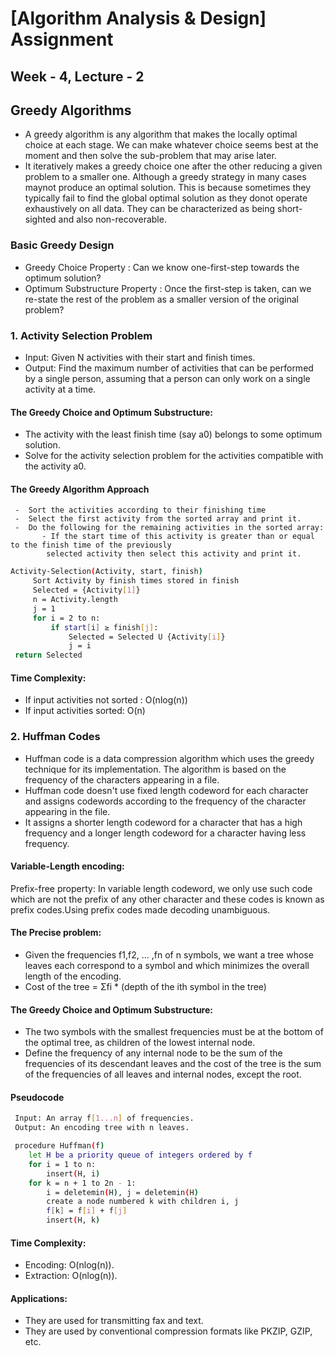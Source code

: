 
# [Algorithm Analysis & Design] Assignment
## Week - 4, Lecture - 2

## Greedy Algorithms
 - A greedy algorithm is any algorithm that makes the locally optimal choice at each stage. We can make whatever choice seems best at the moment and then solve the sub-problem that may arise later. 
 - It iteratively makes a greedy choice one after the other reducing a given problem to a smaller one.
Although a greedy strategy in many cases maynot produce an optimal solution. This is because sometimes they typically fail to find the global optimal solution as they donot operate exhaustively on all data.
They can be characterized as being short-sighted and also non-recoverable.

### Basic Greedy Design
- Greedy Choice Property : Can we know one-first-step towards the optimum solution?
- Optimum Substructure Property : Once the first-step is taken, can we re-state the rest of the problem as a smaller version of the original problem?

### 1. Activity Selection Problem
 - Input: Given N activities with their start and finish times. 
 - Output: Find the maximum number of activities that can be performed by a single person, assuming that a person can only work on a single activity at a time. 

#### The Greedy Choice and Optimum Substructure:
 - The activity with the least finish time (say a0) belongs to some optimum solution.
 - Solve for the activity selection problem for the activities compatible with the activity a0.​
#### The Greedy Algorithm Approach
     -  Sort the activities according to their finishing time 
     -  Select the first activity from the sorted array and print it. 
     -  Do the following for the remaining activities in the sorted array:
           - If the start time of this activity is greater than or equal to the finish time of the previously  
            selected activity then select this activity and print it.

```bash
Activity-Selection(Activity, start, finish)
     Sort Activity by finish times stored in finish
     Selected = {Activity[1]}
     n = Activity.length
     j = 1
     for i = 2 to n:
         if start[i] ≥ finish[j]:
             Selected = Selected U {Activity[i]}
             j = i
 return Selected
```
#### Time Complexity:
 - If input activities not sorted : O(nlog(n))
 - If input activities sorted: O(n)

### 2. Huffman Codes
 - Huffman code is a data compression algorithm which uses the greedy technique for its implementation. The algorithm is based on the frequency of the characters appearing in a file.
 - Huffman code doesn't use fixed length codeword for each character and assigns codewords according to the frequency of the character appearing in the file.
 - It assigns a shorter length codeword for a character that has a high frequency and a longer length codeword for a character having less frequency.

#### Variable-Length encoding:
 Prefix-free property: In variable length codeword, we only use such code which are not the prefix of any other character and these codes is known as prefix codes.Using prefix codes made decoding unambiguous.

#### The Precise problem:
 - Given the frequencies f1,f2, … ,fn of n symbols, we want a tree whose leaves each correspond to a symbol and which minimizes the overall length of the encoding​.
 - Cost of the tree = Σfi * (depth of the ith symbol in the tree)

#### The Greedy Choice and Optimum Substructure:
 - The two symbols with the smallest frequencies must be at the bottom of the optimal tree, as children of the lowest internal node.
 - Define the frequency of any internal node to be the sum of the frequencies of its descendant leaves and the cost of the tree is the sum of the frequencies of all leaves and internal nodes, except the root.

#### Pseudocode
```bash
 Input: An array f[1...n] of frequencies.
 Output: An encoding tree with n leaves.

 procedure Huffman(f)
    let H be a priority queue of integers ordered by f
    for i = 1 to n:
        insert(H, i)
    for k = n + 1 to 2n - 1:
        i = deletemin(H), j = deletemin(H)
        create a node numbered k with children i, j
        f[k] = f[i] + f[j]
        insert(H, k)
```
#### Time Complexity:
 - Encoding: O(nlog(n)).
 - Extraction: O(nlog(n)).
#### Applications:
 - They are used for transmitting fax and text.
 - They are used by conventional compression formats like PKZIP, GZIP, etc.